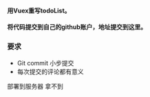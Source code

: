 #### 用Vuex重写todoList。
 

**将代码提交到自己的github账户，地址提交到这里。**
### 要求
* Git commit 小步提交
* 每次提交的评论都有意义

部署到服务器
拿不到
